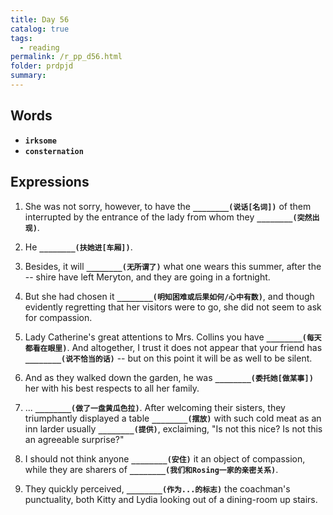 ```yaml
---
title: Day 56
catalog: true
tags: 
  - reading
permalink: /r_pp_d56.html
folder: prdpjd
summary: 
---
```


## Words

-   <b data-toggle="tooltip" data-original-title="{{site.data.glossary.irksome}}">`irksome`</b>
-   <b data-toggle="tooltip" data-original-title="{{site.data.glossary.consternation}}">`consternation`</b>


## Expressions

1.  She was not sorry, however, to have the <b data-toggle="tooltip" data-original-title="{{site.data.answers.d56_a}}">`________(说话[名词])`</b> of them interrupted by the entrance of the lady from whom they <b data-toggle="tooltip" data-original-title="{{site.data.answers.d56_a2}}">`________(突然出现)`</b>. 

2.  He <b data-toggle="tooltip" data-original-title="{{site.data.answers.d56_b}}">`________(扶她进[车厢])`</b>.

3.  Besides, it will <b data-toggle="tooltip" data-original-title="{{site.data.answers.d56_c}}">`________(无所谓了)`</b> what one wears this summer, after the -- shire have left Meryton, and they are going in a fortnight.

4.  But she had chosen it <b data-toggle="tooltip" data-original-title="{{site.data.answers.d56_d}}">`________(明知困难或后果如何/心中有数)`</b>, and though evidently regretting that her visitors were to go, she did not seem to ask for compassion.

5.  Lady Catherine's great attentions to Mrs. Collins you have <b data-toggle="tooltip" data-original-title="{{site.data.answers.d56_e}}">`________(每天都看在眼里)`</b>. And altogether, I trust it does not appear that your friend has <b data-toggle="tooltip" data-original-title="{{site.data.answers.d56_e2}}">`________(说不恰当的话)`</b> -- but on this point it will be as well to be silent.

6.  And as they walked down the garden, he was <b data-toggle="tooltip" data-original-title="{{site.data.answers.d56_f}}">`________(委托她[做某事])`</b> her with his best respects to all her family.

7.  ... <b data-toggle="tooltip" data-original-title="{{site.data.answers.d56_g}}">`________(做了一盘黄瓜色拉)`</b>. After welcoming their sisters, they triumphantly displayed a table <b data-toggle="tooltip" data-original-title="{{site.data.answers.d56_g2}}">`________(摆放)`</b> with such cold meat as an inn larder usually <b data-toggle="tooltip" data-original-title="{{site.data.answers.d56_g3}}">`________(提供)`</b>, exclaiming, "Is not this nice? Is not this an agreeable surprise?"

8.  I should not think anyone <b data-toggle="tooltip" data-original-title="{{site.data.answers.d56_h}}">`________(安住)`</b> it an object of compassion, while they are sharers of <b data-toggle="tooltip" data-original-title="{{site.data.answers.d56_h2}}">`________(我们和Rosing一家的亲密关系)`</b>.

9.  They quickly perceived, <b data-toggle="tooltip" data-original-title="{{site.data.answers.d56_i}}">`________(作为...的标志)`</b> the coachman's punctuality, both Kitty and Lydia looking out of a dining-room up stairs.
